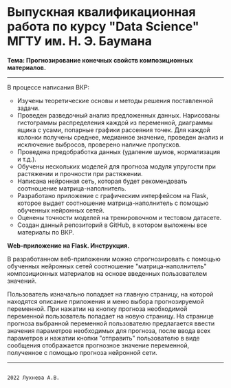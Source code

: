<h1><strong>Выпускная квалификационная работа по курсу "Data Science" МГТУ им. Н. Э. Баумана</strong></h1>

<strong>Тема: Прогнозирование конечных свойств композиционных материалов.</strong>
***
<p>В процессе написания ВКР:
<ul type='circle'>
  <li>Изучены теоретические основы и методы решения поставленной задачи.</li>
  <li>Проведен разведочный анализ предложенных данных. Нарисованы гистограммы распределения каждой из переменной, диаграммы ящика с усами, попарные графики рассеяния точек. Для каждой колонки получены среднее, медианное значение, проведен анализ и исключение выбросов, проверено наличие пропусков.</li>
  <li>Проведена предобработка данных (удаление шумов, нормализация и т.д.).</li>
  <li>Обучены нескольких моделей для прогноза модуля упругости при растяжении и прочности при растяжении.</li>
  <li>Написана нейронная сеть, которая будет рекомендовать соотношение матрица-наполнитель.</li>
  <li>Разработано приложение с графическим интерфейсом на Flask, которое выдает соотношение матрица-наполнитель с помощью обученных нейронных сетей.</li>
  <li>Оценены точности моделей на тренировочном и тестовом датасете.</li>
  <li>Создан данный репозиторий в GitHub, в котором выложены все материалы по ВКР.</li>
</ul>
</p>
<strong> Web-приложение на Flask. Инструкция.</strong>
<p>В разработанном веб-приложении можно спрогнозировать с помощью обученных нейронных сетей соотношение "матрица-наполнитель" композиционных материалов на основе введенных пользователем значений.</p>
<p>Пользователь изначально попадает на главную страницу, на которой находятся описание приложения и меню выбора прогнозируемой переменной. При нажатии на кнопку прогноза необходимой переменной пользователь попадает на новую страницу. На странице прогноза выбранной переменной пользователю предлагается ввести значения параметров необходимых для прогноза, после ввода всех параметров и нажатии кнопки "отправить" пользователю в виде сообщения отображается прогнозное значение переменной, полученное с помощью прогноза нейронной сети.</p>

***

                                                                                         2022 Лухнева А.В.
